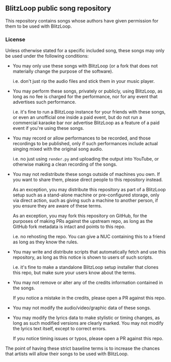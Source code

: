 ## BlitzLoop public song repository

This repository contains songs whose authors have given permission for them to
be used with BlitzLoop.

### License

Unless otherwise stated for a specific included song, these songs may only be
used under the following conditions:

* You may only use these songs with BlitzLoop (or a fork that does not
  materially change the purpose of the software).

  i.e. don't just rip the audio files and stick them in your music player.

* You may perform these songs, privately or publicly, using BlitzLoop, as long
  as no fee is charged for the performance, nor for any event that advertises
  such performance.
  
  i.e. it's fine to run a BlitzLoop instance for your friends with these songs,
  or even an unofficial one inside a paid event, but do not run a commercial
  karaoke bar nor advertise BlitzLoop as a feature of a paid event if you're
  using these songs.

* You may record or allow performances to be recorded, and those recordings to
  be published, only if such performances include actual singing mixed with the
  original song audio.
  
  i.e. no just using `render.py` and uploading the output into YouTube, or
  otherwise making a clean recording of the songs.

* You may not redistribute these songs outside of machines you own. If you want
  to share them, please direct people to this repository instead.
  
  As an exception, you may distribute this repository as part of a BlitzLoop
  setup such as a stand-alone machine or pre-configured storage, only via direct
  action, such as giving such a machine to another person, if you ensure they
  are aware of these terms.
  
  As an exception, you may fork this repository on GitHub, for the purposes of
  making PRs against the upstream repo, as long as the GitHub fork metadata is
  intact and points to this repo.
  
  i.e. no rehosting the repo. You can give a NUC containing this to a friend as
  long as they know the rules.

+ You may write and distribute scripts that automatically fetch and use this
  repository, as long as this notice is shown to users of such scripts.
  
  i.e. it's fine to make a standalone BlitzLoop setup installer that clones this
  repo, but make sure your users know about the terms.

* You may not remove or alter any of the credits information contained in the
  songs.

  If you notice a mistake in the credits, please open a PR against this repo.

* You may not modify the audio/video/graphic data of these songs.

* You may modify the lyrics data to make stylistic or timing changes, as long
  as such modified versions are clearly marked. You may not modify the lyrics
  text itself, except to correct errors.

  If you notice timing issues or typos, please open a PR against this repo.

The point of having these strict baseline terms is to increase the chances that
artists will allow their songs to be used with BlitzLoop.
